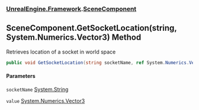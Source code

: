### [UnrealEngine.Framework](./UnrealEngine-Framework.md 'UnrealEngine.Framework').[SceneComponent](./SceneComponent.md 'UnrealEngine.Framework.SceneComponent')
## SceneComponent.GetSocketLocation(string, System.Numerics.Vector3) Method
Retrieves location of a socket in world space  
```csharp
public void GetSocketLocation(string socketName, ref System.Numerics.Vector3 value);
```
#### Parameters
<a name='UnrealEngine-Framework-SceneComponent-GetSocketLocation(string_System-Numerics-Vector3)-socketName'></a>
`socketName` [System.String](https://docs.microsoft.com/en-us/dotnet/api/System.String 'System.String')  
  
<a name='UnrealEngine-Framework-SceneComponent-GetSocketLocation(string_System-Numerics-Vector3)-value'></a>
`value` [System.Numerics.Vector3](https://docs.microsoft.com/en-us/dotnet/api/System.Numerics.Vector3 'System.Numerics.Vector3')  
  
